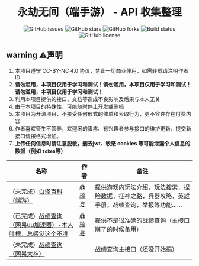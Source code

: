 <h1 align="center">永劫无间（端手游） - API 收集整理</h1>
<p align="center" class="shields">
    <a href="https://github.com/njmxye/NarakaBladepoint-API-collect/issues" style="text-decoration: none;">
        <img src="https://img.shields.io/github/issues/njmxye/NarakaBladepoint-API-collect.svg?style=flat&color=red" alt="GitHub issues"/>
    </a>
    <a href="https://github.com/njmxye/NarakaBladepoint-API-collect/stargazers" style="text-decoration: none;">
        <img src="https://img.shields.io/github/stars/njmxye/NarakaBladepoint-API-collect.svg?style=flat&color=yellow" alt="GitHub stars"/>
    </a>
    <a href="https://github.com/njmxye/NarakaBladepoint-API-collect/network" style="text-decoration: none;">
        <img src="https://img.shields.io/github/forks/njmxye/NarakaBladepoint-API-collect.svg?style=flat&color=blue" alt="GitHub forks"/>
    </a>
    <a href="https://github.com/njmxye/NarakaBladepoint-API-collect/actions" style="text-decoration: none;">
        <img src="https://img.shields.io/github/actions/workflow/status/njmxye/NarakaBladepoint-API-collect/vuepress-deploy.yml?style=flat" alt="Build status"/>
    </a>
    <a href="https://github.com/njmxye/NarakaBladepoint-API-collect/blob/master/LICENSE" style="text-decoration: none;">
        <img src="https://img.shields.io/badge/License-CC%20BY--NC%204.0-lightgrey.svg?style=flat" alt="GitHub license"/>
    </a>
</p>


## warning ⚠️声明


1. 本项目遵守 CC-BY-NC 4.0 协议，禁止一切商业使用，如需转载请注明作者 ID
2. **请勿滥用，本项目仅用于学习和测试！请勿滥用，本项目仅用于学习和测试！请勿滥用，本项目仅用于学习和测试！**
3. 利用本项目提供的接口、文档等造成不良影响及后果与本人无关
4. 由于本项目的特殊性，可能随时停止开发或删档
5. 本项目为开源项目，不接受任何形式的催单和索取行为，更不容许存在付费内容
6. 作者喜欢管生不管养，欢迎闲的蛋疼、有兴趣者参与接口的维护更新，提交新接口请按格式增加。
7. **上传任何信息时请注意脱敏，删去jwt、敏感 cookies 等可能泄漏个人信息的数据（例如 `token`等）**

<!-- 请在表尾添加新行 -->
| 名称  |  作者  | 备注  |
|-------| ----- |------ |
| （未完成）[白泽百科（端游）](docs/bzbkdy.md) | [@楠寻](https://github.com/njmxye) | 提供游戏内玩法介绍，玩法搜索，捏脸数据，征神之路，兵器攻略，英雄手册，战绩查询，举报等功能…… |
| （已完成）[战绩查询（网易uu加速器）-本人吐槽，总感觉这个不准](docs/vjixuu163.md) | [@楠寻](https://github.com/njmxye) | 提供不是很准确的战绩查询（主接口崩了的时候备用） |
| （未完成）[战绩查询（网易大神）](docs/vjixdu.md) |  | 战绩查询主接口（还没开始搞） |
<!-- 请在此处添加新行-->

